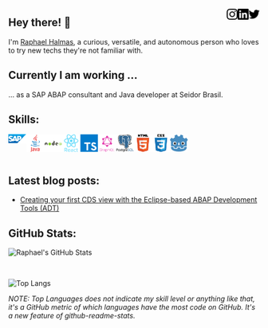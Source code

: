 <a href="https://twitter.com/raphael_halmas" target="_blank" rel="nofollow"><img align="right" alt="Raphael's Twitter" width="22px" src="icons/twitter.svg" /></a><a href="https://br.linkedin.com/in/raphael-halmas-silva-0619614b" target="_blank" rel="nofollow"><img align="right" alt="Raphael's Linkdein" width="22px" src="icons/linkedin.svg" /></a><a href="https://www.instagram.com/raphaelhalmas" target="_blank" rel="nofollow"><img align="right" alt="Raphael's Insta" width="22px" src="icons/instagram.svg" /></a>

## Hey there! 👋

I'm [Raphael Halmas](https://raphaelhalmas.github.io), a curious, versatile, and autonomous person who loves to try new techs they're not familiar with.

## Currently I am working ...

... as a SAP ABAP consultant and Java developer at Seidor Brasil.

## Skills:

<img align="left" alt="SAP" width="36px" src="icons/sap.svg" />
<img align="left" alt="Java" width="36px" src="icons/java-original-wordmark.svg" />
<img align="left" alt="Node.js" width="36px" src="icons/nodejs-original-wordmark.svg" />
<img align="left" alt="React" width="36px" src="icons/react-original-wordmark.svg" />
<img align="left" alt="TypeScript" width="36px" src="icons/typescript-original.svg" />
<img align="left" alt="GraphQL" width="36px" src="icons/graphql-plain-wordmark.svg" />
<img align="left" alt="PostgreSQL" width="36px" src="icons/postgresql-original-wordmark.svg" />
<img align="left" alt="HTML5" width="36px" src="icons/html5-original-wordmark.svg" />
<img align="left" alt="CSS3" width="36px" src="icons/css3-original-wordmark.svg" />
<img align="left" alt="Godot" width="36px" src="icons/godot.png" />

<br />
<br />
<br />

## Latest blog posts:

<!-- BLOG-POST-LIST:START -->
- [Creating your first CDS view with the Eclipse-based ABAP Development Tools (ADT)](https://raphaelhalmas.hashnode.dev/creating-your-first-cds-view-with-the-eclipse-based-abap-development-tools-adt)
<!-- BLOG-POST-LIST:END -->

## GitHub Stats:

![Raphael's GitHub Stats](https://github-readme-stats.vercel.app/api?username=raphaelhalmas&show_icons=true&theme=react)

<br />

![Top Langs](https://github-readme-stats.vercel.app/api/top-langs/?username=raphaelhalmas&show_icons=true&theme=react&hide=Ruby,Objective-C)

_NOTE: Top Languages does not indicate my skill level or anything like that, it's a GitHub metric of which languages have the most code on GitHub. It's a new feature of github-readme-stats._
